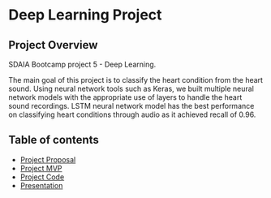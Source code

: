 # Deep Learning Project
## Project Overview
SDAIA Bootcamp project 5 - Deep Learning. 

The main goal of this project is to classify the heart condition from the heart sound. Using neural network tools such as Keras, we built multiple neural network models with the appropriate use of layers to handle the heart sound recordings. LSTM neural network model has the best performance on classifying heart conditions through audio as it achieved recall of 0.96.

## Table of contents
* [Project Proposal](https://github.com/ReefAlturki/DeepLearningProject/blob/main/project-proposal.md)
* [Project MVP](https://github.com/ReefAlturki/DeepLearningProject/blob/main/heart_sound.ipynb)
* [Project Code](https://github.com/ReefAlturki/DeepLearningProject/blob/main/project_code.ipynb)
* [Presentation](https://github.com/ReefAlturki/DeepLearningProject/blob/main/presentation.pdf)
